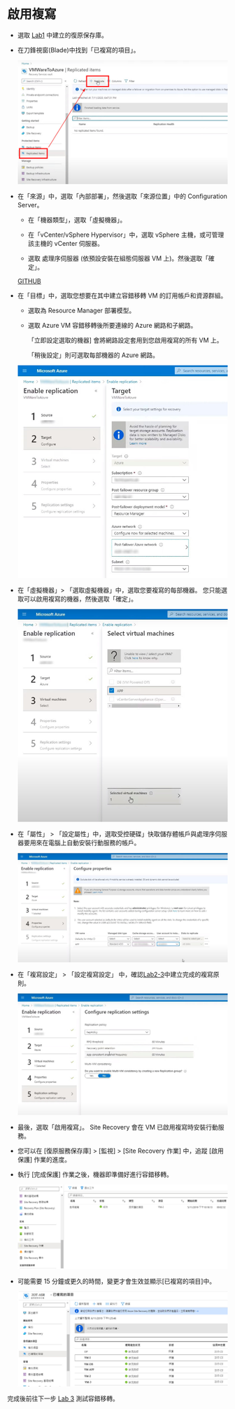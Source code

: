 # 啟用複寫

- 選取 [Lab1](https://github.com/MarkChang-Core/ASR-VMWare/blob/main/Lab1.md) 中建立的復原保存庫。<br>

- 在刀鋒視窗(Blade)中找到「已複寫的項目」。<br>

  ![GITHUB](https://github.com/MarkChang-Core/ASR-VMWare/blob/main/Image/image24.jpg)<br>

- 在「來源」中，選取「內部部署」，然後選取「來源位置」中的 Configuration Server。<br>
  
  - 在「機器類型」，選取「虛擬機器」。<br>
  
  - 在「vCenter/vSphere Hypervisor」中，選取 vSphere 主機，或可管理該主機的 vCenter 伺服器。<br>

  - 選取 處理序伺服器 (依預設安裝在組態伺服器 VM 上)。然後選取「確定」。<br>

  [GITHUB](https://github.com/MarkChang-Core/ASR-VMWare/blob/main/Image/image25.jpg)<br>
  
- 在「目標」中，選取您想要在其中建立容錯移轉 VM 的訂用帳戶和資源群組。 

  - 選取為 Resource Manager 部署模型。<br>

  - 選取 Azure VM 容錯移轉後所要連線的 Azure 網路和子網路。<br>

    「立即設定選取的機器] 會將網路設定套用到您啟用複寫的所有 VM 上。 
  
    「稍後設定」則可選取每部機器的 Azure 網路。<br>

  ![GITHUB](https://github.com/MarkChang-Core/ASR-VMWare/blob/main/Image/image26.jpg)<br>

- 在「虛擬機器」> 「選取虛擬機器」中，選取您要複寫的每部機器。 您只能選取可以啟用複寫的機器，然後選取「確定」。<br>
  
  ![GITHUB](https://github.com/MarkChang-Core/ASR-VMWare/blob/main/Image/image27.jpg)<br>

- 在「屬性」 > 「設定屬性」中，選取受控硬碟」快取儲存體帳戶與處理序伺服器要用來在電腦上自動安裝行動服務的帳戶。<br>

  ![GITHUB](https://github.com/MarkChang-Core/ASR-VMWare/blob/main/Image/image28.jpg)<br>

- 在「複寫設定」 > 「設定複寫設定」 中，確認[Lab2-3](https://github.com/MarkChang-Core/ASR-VMWare/blob/main/Lab2-3.md)中建立完成的複寫原則。<br>

  ![GITHUB](https://github.com/MarkChang-Core/ASR-VMWare/blob/main/Image/image29.jpg)<br>

- 最後，選取「啟用複寫」。 Site Recovery 會在 VM 已啟用複寫時安裝行動服務。<br>

- 您可以在 [復原服務保存庫] > [監視] > [Site Recovery 作業] 中，追蹤 [啟用保護] 作業的進度。<br>

- 執行 [完成保護] 作業之後，機器即準備好進行容錯移轉。<br>
  
  ![GITHUB](https://github.com/MarkChang-Core/ASR-VMWare/blob/main/Image/lab15.jpg)<br>
  
- 可能需要 15 分鐘或更久的時間，變更才會生效並顯示[已複寫的項目]中。<br>

  ![GITHUB](https://github.com/MarkChang-Core/ASR-VMWare/blob/main/Image/lab16.jpg)<br>
  
完成後前往下一步 [Lab 3](https://github.com/MarkChang-Core/ASR-VMWare/blob/main/Lab3.md) 測試容錯移轉。
  
